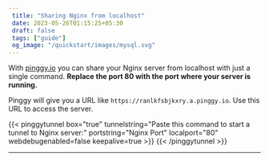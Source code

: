 ```yaml
---
 title: "Sharing Nginx from localhost" 
 date: 2023-05-26T01:15:25+05:30 
 draft: false 
 tags: ["guide"]
 og_image: "/quickstart/images/mysql.svg"
---
```


With [pinggy.io](https://pinggy.io) you can share your Nginx server from localhost with just a single command. **Replace the port 80 with the port where your server is running.**

Pinggy will give you a URL like `https://ranlkfsbjkxry.a.pinggy.io`. Use this URL to access the server.

{{< pinggytunnel box="true" tunnelstring="Paste this command to start a tunnel to Nginx server:" portstring="Nginx Port" localport="80" webdebugenabled=false keepalive=true >}}
{{< /pinggytunnel >}}

<hr>
